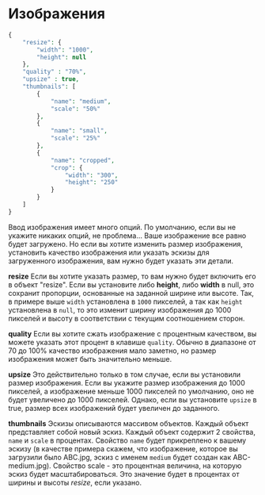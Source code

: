 # Изображения

```php
{
    "resize": {
        "width": "1000",
        "height": null
    },
    "quality" : "70%",
    "upsize" : true,
    "thumbnails": [
        {
            "name": "medium",
            "scale": "50%"
        },
        {
            "name": "small",
            "scale": "25%"
        },
        {
            "name": "cropped",
            "crop": {
                "width": "300",
                "height": "250"
            }
        }
    ]
}
```

Ввод изображения имеет много опций. По умолчанию, если вы не укажите никаких опций, не проблема... Ваше изображение все равно будет загружено. Но если вы хотите изменить размер изображения, установить качество изображения или указать эскизы для загруженного изображения, вам нужно будет указать эти детали.

**resize** Если вы хотите указать размер, то вам нужно будет включить его в объект "resize". Если вы установите либо **height**, либо **width** в null, это сохранит пропорции, основанные на заданной ширине или высоте. Так, в примере выше `width` установлена в `1000` пикселей, а так как `height` установлена в `null`, то это изменит ширину изображения до 1000 пикселей и высоту в соответствии с текущим соотношением сторон.

**quality** Если вы хотите сжать изображение с процентным качеством, вы можете указать этот процент в клавише `quality`. Обычно в диапазоне от 70 до 100% качество изображения мало заметно, но размер изображения может быть значительно меньше.

**upsize** Это действительно только в том случае, если вы установили размер изображения. Если вы укажите размер изображения до 1000 пикселей, а изображение меньше 1000 пикселей по умолчанию, оно не будет увеличено до 1000 пикселей. Однако, если вы установите `upsize` в true, размер всех изображений будет увеличен до заданного.

**thumbnails** Эскизы описываются массивом объектов. Каждый объект представляет собой новый эскиз. Каждый объект содержит 2 свойства, `name` и `scale` в процентах. Свойство `name` будет прикреплено к вашему эскизу  \(в качестве примера скажем, что изображение, которое вы загрузили было ABC.jpg, эскиз с именем `medium` будет создан как ABC-medium.jpg\). Свойство scale - это процентная величина, на которую эскиз будет масштабироваться. Это значение будет в процентах от ширины и высоты _resize_, если указано.

